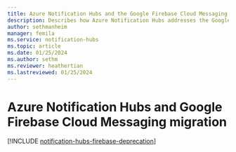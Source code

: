 ```yaml
---
title: Azure Notification Hubs and the Google Firebase Cloud Messaging (FCM) migration
description: Describes how Azure Notification Hubs addresses the Google GCM to FCM migration.
author: sethmanheim
manager: femila
ms.service: notification-hubs
ms.topic: article
ms.date: 01/25/2024
ms.author: sethm
ms.reviewer: heathertian
ms.lastreviewed: 01/25/2024
---
```


# Azure Notification Hubs and Google Firebase Cloud Messaging migration

[!INCLUDE [notification-hubs-firebase-deprecation](../../includes/notification-hubs-firebase-deprecation.md)]


